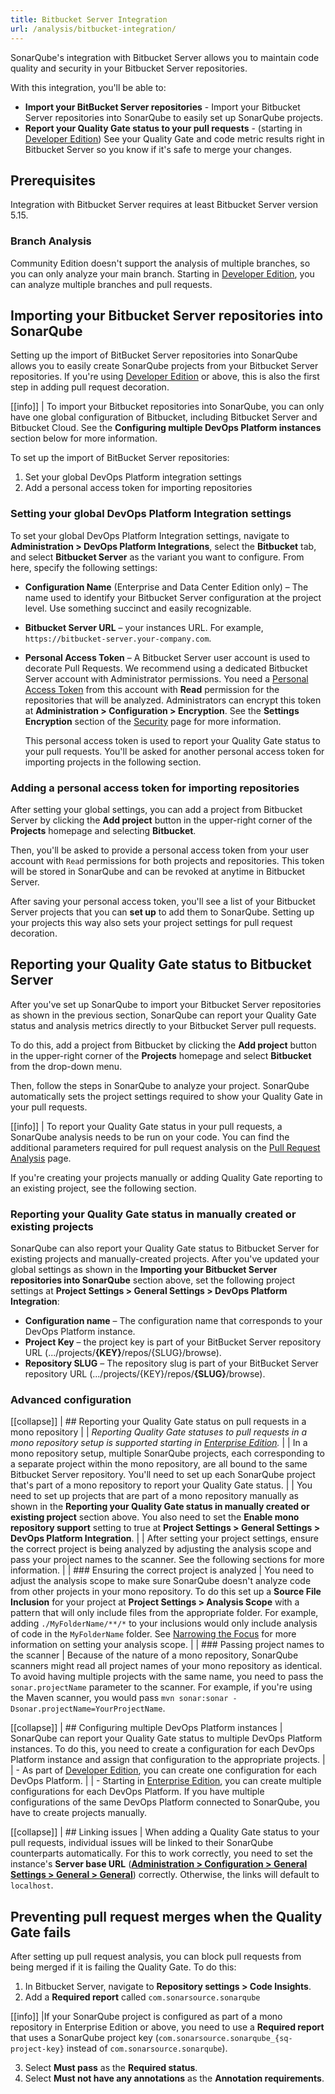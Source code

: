 ```yaml
---
title: Bitbucket Server Integration
url: /analysis/bitbucket-integration/
---
```

SonarQube's integration with Bitbucket Server allows you to maintain code quality and security in your Bitbucket Server repositories.

With this integration, you'll be able to:

- **Import your BitBucket Server repositories** - Import your Bitbucket Server repositories into SonarQube to easily set up SonarQube projects.  
- **Report your Quality Gate status to your pull requests** - (starting in [Developer Edition](https://redirect.sonarsource.com/editions/developer.html)) See your Quality Gate and code metric results right in Bitbucket Server so you know if it's safe to merge your changes.

## Prerequisites
Integration with Bitbucket Server requires at least Bitbucket Server version 5.15.

### Branch Analysis
Community Edition doesn't support the analysis of multiple branches, so you can only analyze your main branch. Starting in [Developer Edition](https://redirect.sonarsource.com/editions/developer.html), you can analyze multiple branches and pull requests.

## Importing your Bitbucket Server repositories into SonarQube
Setting up the import of BitBucket Server repositories into SonarQube allows you to easily create SonarQube projects from your Bitbucket Server repositories. If you're using [Developer Edition](https://redirect.sonarsource.com/editions/developer.html) or above, this is also the first step in adding pull request decoration.

[[info]]
| To import your Bitbucket repositories into SonarQube, you can only have one global configuration of Bitbucket, including Bitbucket Server and Bitbucket Cloud. See the **Configuring multiple DevOps Platform instances** section below for more information.

To set up the import of BitBucket Server repositories:

1. Set your global DevOps Platform integration settings
1. Add a personal access token for importing repositories

### Setting your global DevOps Platform Integration settings
To set your global DevOps Platform Integration settings, navigate to **Administration > DevOps Platform Integrations**, select the **Bitbucket** tab, and select **Bitbucket Server** as the variant you want to configure. From here, specify the following settings:

- **Configuration Name** (Enterprise and Data Center Edition only) – The name used to identify your Bitbucket Server configuration at the project level. Use something succinct and easily recognizable.
- **Bitbucket Server URL** – your instances URL. For example, `https://bitbucket-server.your-company.com`.
- **Personal Access Token** – A Bitbucket Server user account is used to decorate Pull Requests. We recommend using a dedicated Bitbucket Server account with Administrator permissions. You need a [Personal Access Token](https://confluence.atlassian.com/bitbucketserver0515/personal-access-tokens-961275199.html) from this account with **Read** permission for the repositories that will be analyzed. Administrators can encrypt this token at **Administration > Configuration > Encryption**. See the **Settings Encryption** section of the [Security](/instance-administration/security/) page for more information. 

   This personal access token is used to report your Quality Gate status to your pull requests. You'll be asked for another personal access token for importing projects in the following section.

### Adding a personal access token for importing repositories
After setting your global settings, you can add a project from Bitbucket Server by clicking the **Add project** button in the upper-right corner of the **Projects** homepage and selecting **Bitbucket**.

Then, you'll be asked to provide a personal access token from your user account with `Read` permissions for both projects and repositories. This token will be stored in SonarQube and can be revoked at anytime in Bitbucket Server.

After saving your personal access token, you'll see a list of your Bitbucket Server projects that you can **set up** to add them to SonarQube. Setting up your projects this way also sets your project settings for pull request decoration.

## Reporting your Quality Gate status to Bitbucket Server
After you've set up SonarQube to import your Bitbucket Server repositories as shown in the previous section, SonarQube can report your Quality Gate status and analysis metrics directly to your Bitbucket Server pull requests. 

To do this, add a project from Bitbucket by clicking the **Add project** button in the upper-right corner of the **Projects** homepage and select **Bitbucket** from the drop-down menu.

Then, follow the steps in SonarQube to analyze your project. SonarQube automatically sets the project settings required to show your Quality Gate in your pull requests.

[[info]]
| To report your Quality Gate status in your pull requests, a SonarQube analysis needs to be run on your code. You can find the additional parameters required for pull request analysis on the [Pull Request Analysis](/analysis/pull-request/) page.

If you're creating your projects manually or adding Quality Gate reporting to an existing project, see the following section.

### Reporting your Quality Gate status in manually created or existing projects
SonarQube can also report your Quality Gate status to Bitbucket Server for existing projects and manually-created projects. After you've updated your global settings as shown in the **Importing your Bitbucket Server repositories into SonarQube** section above, set the following project settings at **Project Settings > General Settings > DevOps Platform Integration**: 

- **Configuration name** – The configuration name that corresponds to your DevOps Platform instance.
- **Project Key** – the project key is part of your BitBucket Server repository URL (.../projects/**{KEY}**/repos/{SLUG}/browse).
- **Repository SLUG** – The repository slug is part of your BitBucket Server repository URL (.../projects/{KEY}/repos/**{SLUG}**/browse).

### Advanced configuration

[[collapse]]
| ## Reporting your Quality Gate status on pull requests in a mono repository
|
| _Reporting Quality Gate statuses to pull requests in a mono repository setup is supported starting in [Enterprise Edition](https://redirect.sonarsource.com/editions/enterprise.html)._
|
| In a mono repository setup, multiple SonarQube projects, each corresponding to a separate project within the mono repository, are all bound to the same Bitbucket Server repository. You'll need to set up each SonarQube project that's part of a mono repository to report your Quality Gate status.
|
| You need to set up projects that are part of a mono repository manually as shown in the **Reporting your Quality Gate status in manually created or existing project** section above. You also need to set the **Enable mono repository support** setting to true at **Project Settings > General Settings > DevOps Platform Integration**.
|
| After setting your project settings, ensure the correct project is being analyzed by adjusting the analysis scope and pass your project names to the scanner. See the following sections for more information.
|
| ### Ensuring the correct project is analyzed
| You need to adjust the analysis scope to make sure SonarQube doesn't analyze code from other projects in your mono repository. To do this set up a **Source File Inclusion** for your  project at **Project Settings > Analysis Scope** with a pattern that will only include files from the appropriate folder. For example, adding `./MyFolderName/**/*` to your inclusions would only include analysis of code in the `MyFolderName` folder. See [Narrowing the Focus](/project-administration/narrowing-the-focus/) for more information on setting your analysis scope.
|
| ### Passing project names to the scanner
| Because of the nature of a mono repository, SonarQube scanners might read all project names of your mono repository as identical. To avoid having multiple projects with the same name, you need to pass the `sonar.projectName` parameter to the scanner. For example, if you're using the Maven scanner, you would pass `mvn sonar:sonar -Dsonar.projectName=YourProjectName`.

[[collapse]]
| ## Configuring multiple DevOps Platform instances
| SonarQube can report your Quality Gate status to multiple DevOps Platform instances. To do this, you need to create a configuration for each DevOps Platform instance and assign that configuration to the appropriate projects. 
|
| - As part of [Developer Edition](https://redirect.sonarsource.com/editions/developer.html), you can create one configuration for each DevOps Platform. 
|
| - Starting in [Enterprise Edition](https://redirect.sonarsource.com/editions/enterprise.html), you can create multiple configurations for each DevOps Platform. If you have multiple configurations of the same DevOps Platform connected to SonarQube, you have to create projects manually.

[[collapse]]
| ## Linking issues
| When adding a Quality Gate status to your pull requests, individual issues will be linked to their SonarQube counterparts automatically. For this to work correctly, you need to set the instance's **Server base URL** (**[Administration > Configuration > General Settings > General > General](/#sonarqube-admin#/admin/settings/)**) correctly. Otherwise, the links will default to `localhost`.

## Preventing pull request merges when the Quality Gate fails
After setting up pull request analysis, you can block pull requests from being merged if it is failing the Quality Gate. To do this:
1. In Bitbucket Server, navigate to **Repository settings > Code Insights**.
2. Add a **Required report** called `com.sonarsource.sonarqube`

[[info]]
|If your SonarQube project is configured as part of a mono repository in Enterprise Edition or above, you need to use a **Required report** that uses a SonarQube project key (`com.sonarsource.sonarqube_{sq-project-key}` instead of `com.sonarsource.sonarqube`).

3. Select **Must pass** as the **Required status**.
4. Select **Must not have any annotations** as the **Annotation requirements**.
